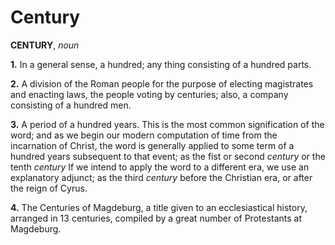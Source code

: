 # Century

**CENTURY**, _noun_

**1.** In a general sense, a hundred; any thing consisting of a hundred parts.

**2.** A division of the Roman people for the purpose of electing magistrates and enacting laws, the people voting by centuries; also, a company consisting of a hundred men.

**3.** A period of a hundred years. This is the most common signification of the word; and as we begin our modern computation of time from the incarnation of Christ, the word is generally applied to some term of a hundred years subsequent to that event; as the fist or second _century_ or the tenth _century_ If we intend to apply the word to a different era, we use an explanatory adjunct; as the third _century_ before the Christian era, or after the reign of Cyrus.

**4.** The Centuries of Magdeburg, a title given to an ecclesiastical history, arranged in 13 centuries, compiled by a great number of Protestants at Magdeburg.